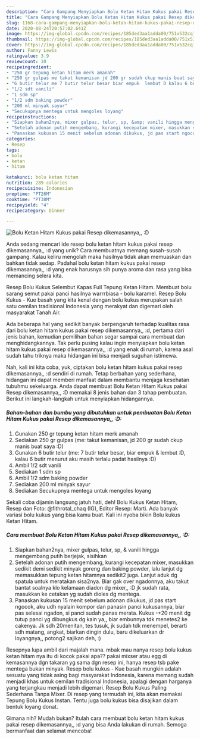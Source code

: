 ```yaml
---
description: "Cara Gampang Menyiapkan Bolu Ketan Hitam Kukus pakai Resep dikemasannya,, :D, Enak Banget"
title: "Cara Gampang Menyiapkan Bolu Ketan Hitam Kukus pakai Resep dikemasannya,, :D, Enak Banget"
slug: 1168-cara-gampang-menyiapkan-bolu-ketan-hitam-kukus-pakai-resep-dikemasannya-d-enak-banget
date: 2020-08-24T20:57:02.641Z
image: https://img-global.cpcdn.com/recipes/185ded3aa1adda00/751x532cq70/bolu-ketan-hitam-kukus-pakai-resep-dikemasannya-d-foto-resep-utama.jpg
thumbnail: https://img-global.cpcdn.com/recipes/185ded3aa1adda00/751x532cq70/bolu-ketan-hitam-kukus-pakai-resep-dikemasannya-d-foto-resep-utama.jpg
cover: https://img-global.cpcdn.com/recipes/185ded3aa1adda00/751x532cq70/bolu-ketan-hitam-kukus-pakai-resep-dikemasannya-d-foto-resep-utama.jpg
author: Fanny Lewis
ratingvalue: 3.9
reviewcount: 10
recipeingredient:
- "250 gr tepung ketan hitam merk amanah"
- "250 gr gulpas me takut kemanisan jd 200 gr sudah ckup manis buat saya D"
- "6 butir telur me 7 butir telur besar biar empuk  lembut D kalau 6 butir menurut aku masih terlalu padat hasilnya D"
- "1/2 sdt vanili"
- "1 sdm sp"
- "1/2 sdm baking powder"
- "200 ml minyak sayur"
- "Secukupnya mentega untuk mengoles loyang"
recipeinstructions:
- "Siapkan bahan2nya, mixer gulpas, telur, sp, &amp; vanili hingga mengembang putih berjejak, sisihkan"
- "Setelah adonan putih mengembang, kurangi kecepatan mixer, masukkan sedikit demi sedikit minyak goreng dan baking powder, lalu lanjut dg memasukkan tepung ketan hitamnya sedikit2 juga. Lanjut aduk dg spatula untuk meratakan sisa2nya. Biar gak over ngadonnya, aku takut bantat soalnya klo kelamaan diadon dg mixer,, :D jk sudah rata, masukkan ke cetakan yg sudah dioles dg mentega."
- "Panaskan kukusan 15 menit sebelum adonan dikukus, jd pas start ngocok, aku udh nyalain kompor dan panasin panci kukusannya, biar pas selesai ngadon, si panci sudah panas merata. Kukus -+20 menit dg tutup panci yg dibungkus dg kain ya,, biar embunnya tdk menetes2 ke cakenya. Jk sdh 20menitan, tes tusuk, jk sudah tdk menempel, berarti sdh matang, angkat, biarkan dingin dulu, baru dikeluarkan dr loyangnya,, potong2 sajikan deh, :)"
categories:
- Resep
tags:
- bolu
- ketan
- hitam

katakunci: bolu ketan hitam 
nutrition: 289 calories
recipecuisine: Indonesian
preptime: "PT26M"
cooktime: "PT38M"
recipeyield: "4"
recipecategory: Dinner

---
```



![Bolu Ketan Hitam Kukus pakai Resep dikemasannya,, :D](https://img-global.cpcdn.com/recipes/185ded3aa1adda00/751x532cq70/bolu-ketan-hitam-kukus-pakai-resep-dikemasannya-d-foto-resep-utama.jpg)

Anda sedang mencari ide resep bolu ketan hitam kukus pakai resep dikemasannya,, :d yang unik? Cara membuatnya memang susah-susah gampang. Kalau keliru mengolah maka hasilnya tidak akan memuaskan dan bahkan tidak sedap. Padahal bolu ketan hitam kukus pakai resep dikemasannya,, :d yang enak harusnya sih punya aroma dan rasa yang bisa memancing selera kita.

Resep Bolu Kukus Selembut Kapas Full Tepung Ketan Hitam. Membuat bolu sarang semut pakai panci hasilnya warrrbiasa - bolu karamel. Resep Bolu Kukus - Kue basah yang kita kenal dengan bolu kukus merupakan salah satu cemilan tradisional Indonesia yang merakyat dan digemari oleh masyarakat Tanah Air.

Ada beberapa hal yang sedikit banyak berpengaruh terhadap kualitas rasa dari bolu ketan hitam kukus pakai resep dikemasannya,, :d, pertama dari jenis bahan, kemudian pemilihan bahan segar sampai cara membuat dan menghidangkannya. Tak perlu pusing kalau ingin menyiapkan bolu ketan hitam kukus pakai resep dikemasannya,, :d yang enak di rumah, karena asal sudah tahu triknya maka hidangan ini bisa menjadi suguhan istimewa.


Nah, kali ini kita coba, yuk, ciptakan bolu ketan hitam kukus pakai resep dikemasannya,, :d sendiri di rumah. Tetap berbahan yang sederhana, hidangan ini dapat memberi manfaat dalam membantu menjaga kesehatan tubuhmu sekeluarga. Anda dapat membuat Bolu Ketan Hitam Kukus pakai Resep dikemasannya,, :D memakai 8 jenis bahan dan 3 tahap pembuatan. Berikut ini langkah-langkah untuk menyiapkan hidangannya.

<!--inarticleads1-->

##### Bahan-bahan dan bumbu yang dibutuhkan untuk pembuatan Bolu Ketan Hitam Kukus pakai Resep dikemasannya,, :D:

1. Gunakan 250 gr tepung ketan hitam merk amanah
1. Sediakan 250 gr gulpas (me: takut kemanisan, jd 200 gr sudah ckup manis buat saya :D)
1. Gunakan 6 butir telur (me: 7 butir telur besar, biar empuk &amp; lembut :D, kalau 6 butir menurut aku masih terlalu padat hasilnya :D)
1. Ambil 1/2 sdt vanili
1. Sediakan 1 sdm sp
1. Ambil 1/2 sdm baking powder
1. Sediakan 200 ml minyak sayur
1. Sediakan Secukupnya mentega untuk mengoles loyang


Sekali coba dijamin langsung jatuh hati, deh! Bolu Kukus Ketan Hitam, Resep dan Foto: @fithrotal_chaq (IG), Editor Resep: Marti. Ada banyak variasi bolu kukus yang bisa kamu buat. Kali ini nyoba bikin Bolu kukus Ketan Hitam. 

<!--inarticleads2-->

##### Cara membuat Bolu Ketan Hitam Kukus pakai Resep dikemasannya,, :D:

1. Siapkan bahan2nya, mixer gulpas, telur, sp, &amp; vanili hingga mengembang putih berjejak, sisihkan
1. Setelah adonan putih mengembang, kurangi kecepatan mixer, masukkan sedikit demi sedikit minyak goreng dan baking powder, lalu lanjut dg memasukkan tepung ketan hitamnya sedikit2 juga. Lanjut aduk dg spatula untuk meratakan sisa2nya. Biar gak over ngadonnya, aku takut bantat soalnya klo kelamaan diadon dg mixer,, :D jk sudah rata, masukkan ke cetakan yg sudah dioles dg mentega.
1. Panaskan kukusan 15 menit sebelum adonan dikukus, jd pas start ngocok, aku udh nyalain kompor dan panasin panci kukusannya, biar pas selesai ngadon, si panci sudah panas merata. Kukus -+20 menit dg tutup panci yg dibungkus dg kain ya,, biar embunnya tdk menetes2 ke cakenya. Jk sdh 20menitan, tes tusuk, jk sudah tdk menempel, berarti sdh matang, angkat, biarkan dingin dulu, baru dikeluarkan dr loyangnya,, potong2 sajikan deh, :)


Resepnya lupa ambil dari majalah mana. mbak mau nanya resep bolu kukus ketan hitam nya itu di kocok pakai apa?? pakai mixser atau egg di kemasannya dgn takaran yg sama dgn resep ini, hanya resep tsb pake mentega bukan minyak. Resep bolu kukus - Kue basah mungkin adalah sesuatu yang tidak asing bagi masyarakat Indonesia, karena memang sudah menjadi khas untuk cemilan tradisional Indonesia, apalagi dengan harganya yang terjangkau menjadi lebih digemari. Resep Bolu Kukus Paling Sederhana Tanpa Mixer. Di resep yang termudah ini, kita akan memakai Tepung Bolu Kukus Instan. Tentu juga bolu kukus bisa disajikan dalam bentuk loyang donat. 

Gimana nih? Mudah bukan? Itulah cara membuat bolu ketan hitam kukus pakai resep dikemasannya,, :d yang bisa Anda lakukan di rumah. Semoga bermanfaat dan selamat mencoba!

